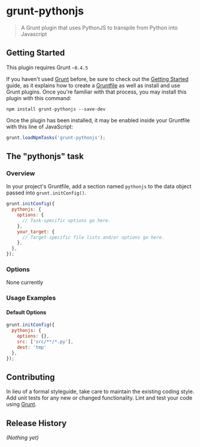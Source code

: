# grunt-pythonjs

> A Grunt plugin that uses PythonJS to transpile from Python into Javascript

## Getting Started
This plugin requires Grunt `~0.4.5`

If you haven't used [Grunt](http://gruntjs.com/) before, be sure to check out the [Getting Started](http://gruntjs.com/getting-started) guide, as it explains how to create a [Gruntfile](http://gruntjs.com/sample-gruntfile) as well as install and use Grunt plugins. Once you're familiar with that process, you may install this plugin with this command:

```shell
npm install grunt-pythonjs --save-dev
```

Once the plugin has been installed, it may be enabled inside your Gruntfile with this line of JavaScript:

```js
grunt.loadNpmTasks('grunt-pythonjs');
```

## The "pythonjs" task

### Overview
In your project's Gruntfile, add a section named `pythonjs` to the data object passed into `grunt.initConfig()`.

```js
grunt.initConfig({
  pythonjs: {
    options: {
      // Task-specific options go here.
    },
    your_target: {
      // Target-specific file lists and/or options go here.
    },
  },
});
```

### Options

None currently

### Usage Examples

#### Default Options

```js
grunt.initConfig({
  pythonjs: {
    options: {},
    src: ['src/**/*.py'],
    dest: 'tmp'
  },
});
```

## Contributing
In lieu of a formal styleguide, take care to maintain the existing coding style. Add unit tests for any new or changed functionality. Lint and test your code using [Grunt](http://gruntjs.com/).

## Release History
_(Nothing yet)_

